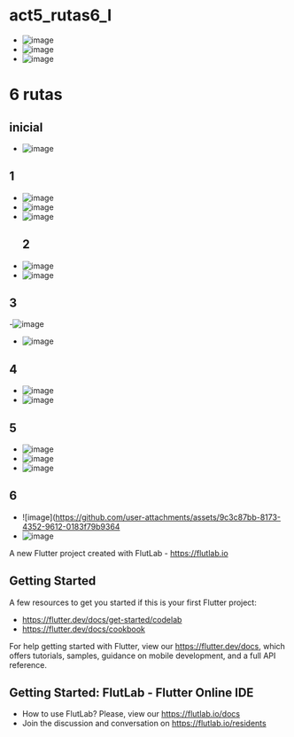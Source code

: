 # act5_rutas6_I
- ![image](https://github.com/user-attachments/assets/d8ef31b1-5c31-4eb7-b765-5d1855277ade)
- ![image](https://github.com/user-attachments/assets/fa05f849-51d9-486c-8fde-0dba45b0d81e)
- ![image](https://github.com/user-attachments/assets/49455e59-11ea-4680-88aa-15bece3d61ef)
# 6 rutas
## inicial
- ![image](https://github.com/user-attachments/assets/7bd4c3fa-f425-4ea1-9c9a-7afc34c610f0)
## 1
- ![image](https://github.com/user-attachments/assets/0af2cf41-96d7-4653-9a56-1dcc861da454)
- ![image](https://github.com/user-attachments/assets/db4b62d4-ab60-4356-8ef0-ad17ab58b3e2)
- ![image](https://github.com/user-attachments/assets/e5598596-bbcd-4730-a571-f627900b0590)
  ## 2
- ![image](https://github.com/user-attachments/assets/e9dd1d30-e4ae-45f0-8ca6-a702e851a331)
- ![image](https://github.com/user-attachments/assets/d89f17c9-8b93-4a62-b6bd-4c8e8395569d)
## 3
-![image](https://github.com/user-attachments/assets/58f6deee-6a9b-46a4-8ae0-e878998f5695)
- ![image](https://github.com/user-attachments/assets/02d4dacc-090d-4bea-a8f4-d2e212a53975)
## 4
- ![image](https://github.com/user-attachments/assets/ffea68a9-61e3-4b28-a499-a09cefb4b742)
- ![image](https://github.com/user-attachments/assets/f9bcafba-7f13-4544-9f7a-4a154221ab26)
## 5
- ![image](https://github.com/user-attachments/assets/3935885c-7858-471c-88be-5866960dce3c)
- ![image](https://github.com/user-attachments/assets/d8551092-ef70-4d91-abec-a2a6e0e346f9)
- ![image](https://github.com/user-attachments/assets/5b89f3aa-8bb3-45b7-a720-43e903298b92)
## 6
- ![image](https://github.com/user-attachments/assets/9c3c87bb-8173-4352-9612-0183f79b9364
- ![image](https://github.com/user-attachments/assets/03ddae6d-67e3-4362-a610-2441fdaf6554)











A new Flutter project created with FlutLab - https://flutlab.io

## Getting Started

A few resources to get you started if this is your first Flutter project:

- https://flutter.dev/docs/get-started/codelab
- https://flutter.dev/docs/cookbook

For help getting started with Flutter, view our
https://flutter.dev/docs, which offers tutorials,
samples, guidance on mobile development, and a full API reference.

## Getting Started: FlutLab - Flutter Online IDE

- How to use FlutLab? Please, view our https://flutlab.io/docs
- Join the discussion and conversation on https://flutlab.io/residents
